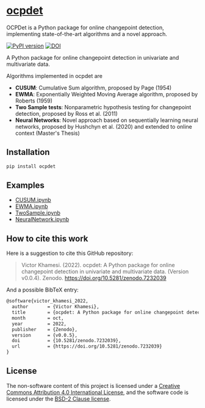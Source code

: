 # [ocpdet](https://pypi.org/project/ocpdet/)
OCPDet is a Python package for online changepoint detection, implementing state-of-the-art algorithms and a novel approach.

[![PyPI version](https://badge.fury.io/py/ocpdet.svg)](https://badge.fury.io/py/ocpdet) 
[![DOI](https://zenodo.org/badge/DOI/10.5281/zenodo.7232039.svg)](https://doi.org/10.5281/zenodo.7232039)

A Python package for online changepoint detection in univariate and multivariate data.

Algorithms implemented in ocpdet are

- **CUSUM**: Cumulative Sum algorithm, proposed by Page (1954)
- **EWMA**: Exponentially Weighted Moving Average algorithm, proposed by Roberts (1959)
- **Two Sample tests**: Nonparametric hypothesis testing for changepoint detection, proposed by Ross et al. (2011)
- **Neural Networks**: Novel approach based on sequentially learning neural networks, proposed by Hushchyn et al. (2020) and extended to online context (Master's Thesis) 

## Installation

```bash
pip install ocpdet
``` 

## Examples

- [CUSUM.ipynb](https://nbviewer.jupyter.org/github/vkhamesi/ocpdet/tree/main/docs/CUSUM.ipynb)  
- [EWMA.ipynb](https://nbviewer.jupyter.org/github/vkhamesi/ocpdet/tree/main/docs/EWMA.ipynb)  
- [TwoSample.ipynb](https://nbviewer.jupyter.org/github/vkhamesi/ocpdet/tree/main/docs/TwoSample.ipynb)  
- [NeuralNetwork.ipynb](https://nbviewer.jupyter.org/github/vkhamesi/ocpdet/tree/main/docs/NeuralNetwork.ipynb)  

## How to cite this work

Here is a suggestion to cite this GitHub repository:

> Victor Khamesi. (2022). ocpdet: A Python package for online changepoint detection in univariate and multivariate data. (Version v0.0.4). Zenodo. https://doi.org/10.5281/zenodo.7232039

And a possible BibTeX entry:

```tex
@software{victor_khamesi_2022,
  author       = {Victor Khamesi},
  title        = {ocpdet: A Python package for online changepoint detection in univariate and multivariate data.},
  month        = oct,
  year         = 2022,
  publisher    = {Zenodo},
  version      = {v0.0.5},
  doi          = {10.5281/zenodo.7232039},
  url          = {https://doi.org/10.5281/zenodo.7232039}
}
```

## License

The non-software content of this project is licensed under a [Creative Commons Attribution 4.0 International License](http://creativecommons.org/licenses/by/4.0/), and the software code is licensed under the [BSD-2 Clause license](https://opensource.org/licenses/BSD-2-Clause).
